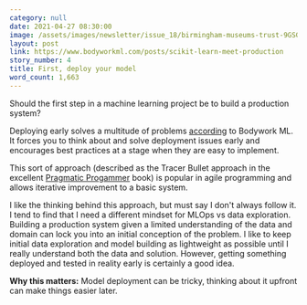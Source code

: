 ```yaml
---
category: null
date: 2021-04-27 08:30:00
image: /assets/images/newsletter/issue_18/birmingham-museums-trust-9GSGllMJCeA-unsplash.jpeg
layout: post
link: https://www.bodyworkml.com/posts/scikit-learn-meet-production
story_number: 4
title: First, deploy your model
word_count: 1,663
---
```


Should the first step in a machine learning project be to build a production system?

Deploying early solves a multitude of problems [according](https://www.bodyworkml.com/posts/scikit-learn-meet-production) to Bodywork ML. It forces you to think about and solve deployment issues early and encourages best practices at a stage when they are easy to implement.

This sort of approach (described as the Tracer Bullet approach in the excellent [Pragmatic Progammer](https://www.amazon.co.uk/Pragmatic-Programmer-Andrew-Hunt/dp/020161622X) book) is popular in agile programming and allows iterative improvement to a basic system.

I like the thinking behind this approach, but must say I don't always follow it. I tend to find that I need a different mindset for MLOps vs data exploration. Building a production system given a limited understanding of the data and domain can lock you into an initial conception of the problem. I like to keep initial data exploration and model building as lightweight as possible until I really understand both the data and solution. However, getting something deployed and tested in reality early is certainly a good idea.

**Why this matters:** Model deployment can be tricky, thinking about it upfront can make things easier later.